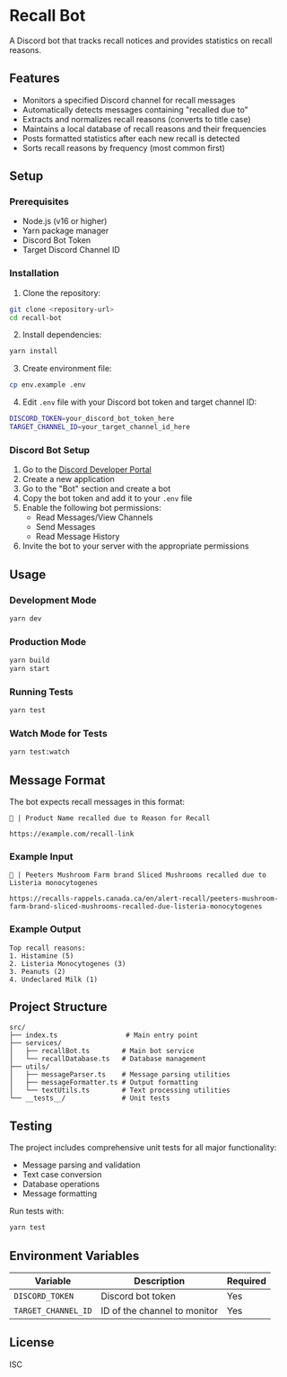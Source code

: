 # Recall Bot

A Discord bot that tracks recall notices and provides statistics on recall reasons.

## Features

- Monitors a specified Discord channel for recall messages
- Automatically detects messages containing "recalled due to"
- Extracts and normalizes recall reasons (converts to title case)
- Maintains a local database of recall reasons and their frequencies
- Posts formatted statistics after each new recall is detected
- Sorts recall reasons by frequency (most common first)

## Setup

### Prerequisites

- Node.js (v16 or higher)
- Yarn package manager
- Discord Bot Token
- Target Discord Channel ID

### Installation

1. Clone the repository:
```bash
git clone <repository-url>
cd recall-bot
```

2. Install dependencies:
```bash
yarn install
```

3. Create environment file:
```bash
cp env.example .env
```

4. Edit `.env` file with your Discord bot token and target channel ID:
```bash
DISCORD_TOKEN=your_discord_bot_token_here
TARGET_CHANNEL_ID=your_target_channel_id_here
```

### Discord Bot Setup

1. Go to the [Discord Developer Portal](https://discord.com/developers/applications)
2. Create a new application
3. Go to the "Bot" section and create a bot
4. Copy the bot token and add it to your `.env` file
5. Enable the following bot permissions:
   - Read Messages/View Channels
   - Send Messages
   - Read Message History
6. Invite the bot to your server with the appropriate permissions

## Usage

### Development Mode
```bash
yarn dev
```

### Production Mode
```bash
yarn build
yarn start
```

### Running Tests
```bash
yarn test
```

### Watch Mode for Tests
```bash
yarn test:watch
```

## Message Format

The bot expects recall messages in this format:
```
📰 | Product Name recalled due to Reason for Recall

https://example.com/recall-link
```

### Example Input
```
📰 | Peeters Mushroom Farm brand Sliced Mushrooms recalled due to Listeria monocytogenes

https://recalls-rappels.canada.ca/en/alert-recall/peeters-mushroom-farm-brand-sliced-mushrooms-recalled-due-listeria-monocytogenes
```

### Example Output
```
Top recall reasons:
1. Histamine (5)
2. Listeria Monocytogenes (3)
3. Peanuts (2)
4. Undeclared Milk (1)
```

## Project Structure

```
src/
├── index.ts                 # Main entry point
├── services/
│   ├── recallBot.ts        # Main bot service
│   └── recallDatabase.ts   # Database management
├── utils/
│   ├── messageParser.ts    # Message parsing utilities
│   ├── messageFormatter.ts # Output formatting
│   └── textUtils.ts        # Text processing utilities
└── __tests__/              # Unit tests
```

## Testing

The project includes comprehensive unit tests for all major functionality:

- Message parsing and validation
- Text case conversion
- Database operations
- Message formatting

Run tests with:
```bash
yarn test
```

## Environment Variables

| Variable | Description | Required |
|----------|-------------|----------|
| `DISCORD_TOKEN` | Discord bot token | Yes |
| `TARGET_CHANNEL_ID` | ID of the channel to monitor | Yes |

## License

ISC 